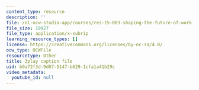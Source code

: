 ```yaml
---
content_type: resource
description: ''
file: /ol-ocw-studio-app/courses/res-15-003-shaping-the-future-of-work-15-662x-spring-2016/b0a72f3d9d075147b6291cfa1a41b29c_UmLCGjbeeJ8.vtt
file_size: 19927
file_type: application/x-subrip
learning_resource_types: []
license: https://creativecommons.org/licenses/by-nc-sa/4.0/
ocw_type: OCWFile
resourcetype: Other
title: 3play caption file
uid: b0a72f3d-9d07-5147-b629-1cfa1a41b29c
video_metadata:
  youtube_id: null
---
```

